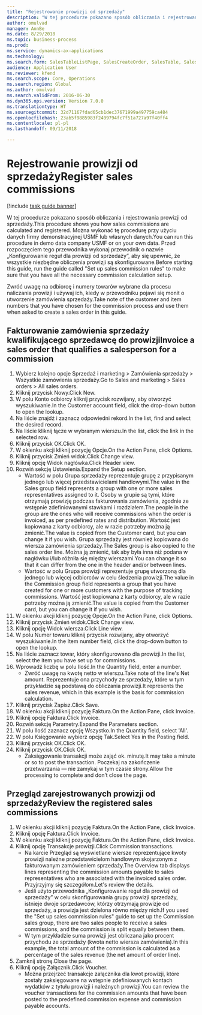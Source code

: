 ```yaml
--- 
title: "Rejestrowanie prowizji od sprzedaży"
description: "W tej procedurze pokazano sposób obliczania i rejestrowania prowizji od sprzedaży."
author: omulvad
manager: AnnBe
ms.date: 8/29/2018
ms.topic: business-process
ms.prod: 
ms.service: dynamics-ax-applications
ms.technology: 
ms.search.form: SalesTableListPage, SalesCreateOrder, SalesTable, SalesEditLines,  CustInvoiceJournal, CommissionTrans, LedgerTransVoucher
audience: Application User
ms.reviewer: kfend
ms.search.scope: Core, Operations
ms.search.region: Global
ms.author: omulvad
ms.search.validFrom: 2016-06-30
ms.dyn365.ops.version: Version 7.0.0
ms.translationtype: HT
ms.sourcegitcommit: 32d71167fdad65cb1dec37671999a497759ca484
ms.openlocfilehash: 23ab5f9885983f2409794fc7f51a727a97f40ff4
ms.contentlocale: pl-pl
ms.lasthandoff: 09/11/2018

---
```

# <a name="register-sales-commissions"></a><span data-ttu-id="ef90b-103">Rejestrowanie prowizji od sprzedaży</span><span class="sxs-lookup"><span data-stu-id="ef90b-103">Register sales commissions</span></span>

[!include [task guide banner](../../includes/task-guide-banner.md)]

<span data-ttu-id="ef90b-104">W tej procedurze pokazano sposób obliczania i rejestrowania prowizji od sprzedaży.</span><span class="sxs-lookup"><span data-stu-id="ef90b-104">This procedure shows you how sales commissions are calculated and registered.</span></span> <span data-ttu-id="ef90b-105">Można wykonać tę procedurę przy użyciu danych firmy demonstracyjnej USMF lub własnych danych.</span><span class="sxs-lookup"><span data-stu-id="ef90b-105">You can run this procedure in demo data company USMF or on your own data.</span></span> <span data-ttu-id="ef90b-106">Przed rozpoczęciem tego przewodnika wykonaj przewodnik o nazwie „Konfigurowanie reguł dla prowizji od sprzedaży”, aby się upewnić, że wszystkie niezbędne obliczenia prowizji są skonfigurowane.</span><span class="sxs-lookup"><span data-stu-id="ef90b-106">Before starting this guide, run the guide called "Set up sales commission rules" to make sure that you have all the necessary commission calculation setup.</span></span>

<span data-ttu-id="ef90b-107">Zwróć uwagę na odbiorcę i numery towarów wybrane dla procesu naliczania prowizji i używaj ich, kiedy w przewodniku pojawi się monit o utworzenie zamówienia sprzedaży.</span><span class="sxs-lookup"><span data-stu-id="ef90b-107">Take note of the customer and item numbers that you have chosen for the commission process and use them when asked to create a sales order in this guide.</span></span>


## <a name="invoice-a-sales-order-that-qualifies-a-salesperson-for-a-commission"></a><span data-ttu-id="ef90b-108">Fakturowanie zamówienia sprzedaży kwalifikującego sprzedawcę do prowizji</span><span class="sxs-lookup"><span data-stu-id="ef90b-108">Invoice a sales order that qualifies a salesperson for a commission</span></span>
1. <span data-ttu-id="ef90b-109">Wybierz kolejno opcje Sprzedaż i marketing > Zamówienia sprzedaży > Wszystkie zamówienia sprzedaży.</span><span class="sxs-lookup"><span data-stu-id="ef90b-109">Go to Sales and marketing > Sales orders > All sales orders.</span></span>
2. <span data-ttu-id="ef90b-110">Kliknij przycisk Nowy.</span><span class="sxs-lookup"><span data-stu-id="ef90b-110">Click New.</span></span>
3. <span data-ttu-id="ef90b-111">W polu Konto odbiorcy kliknij przycisk rozwijany, aby otworzyć wyszukiwanie.</span><span class="sxs-lookup"><span data-stu-id="ef90b-111">In the Customer account field, click the drop-down button to open the lookup.</span></span>
4. <span data-ttu-id="ef90b-112">Na liście znajdź i zaznacz odpowiedni rekord.</span><span class="sxs-lookup"><span data-stu-id="ef90b-112">In the list, find and select the desired record.</span></span>
5. <span data-ttu-id="ef90b-113">Na liście kliknij łącze w wybranym wierszu.</span><span class="sxs-lookup"><span data-stu-id="ef90b-113">In the list, click the link in the selected row.</span></span>
6. <span data-ttu-id="ef90b-114">Kliknij przycisk OK.</span><span class="sxs-lookup"><span data-stu-id="ef90b-114">Click OK.</span></span>
7. <span data-ttu-id="ef90b-115">W okienku akcji kliknij pozycję Opcje.</span><span class="sxs-lookup"><span data-stu-id="ef90b-115">On the Action Pane, click Options.</span></span>
8. <span data-ttu-id="ef90b-116">Kliknij przycisk Zmień widok.</span><span class="sxs-lookup"><span data-stu-id="ef90b-116">Click Change view.</span></span>
9. <span data-ttu-id="ef90b-117">Kliknij opcję Widok nagłówka.</span><span class="sxs-lookup"><span data-stu-id="ef90b-117">Click Header view.</span></span>
10. <span data-ttu-id="ef90b-118">Rozwiń sekcję Ustawienia.</span><span class="sxs-lookup"><span data-stu-id="ef90b-118">Expand the Setup section.</span></span>
    * <span data-ttu-id="ef90b-119">Wartość w polu Grupa sprzedaży reprezentuje grupę z przypisanym jednego lub więcej przedstawicielami handlowymi.</span><span class="sxs-lookup"><span data-stu-id="ef90b-119">The value in the Sales group field represents a group with one or more sales representatives assigned to it.</span></span> <span data-ttu-id="ef90b-120">Osoby w grupie są tymi, które otrzymają prowizję podczas fakturowania zamówienia, zgodnie ze wstępnie zdefiniowanymi stawkami i rozdziałem.</span><span class="sxs-lookup"><span data-stu-id="ef90b-120">The people in the group are the ones who will receive commissions when the order is invoiced, as per predefined rates and distribution.</span></span>   <span data-ttu-id="ef90b-121">Wartość jest kopiowana z karty odbiorcy, ale w razie potrzeby można ją zmienić.</span><span class="sxs-lookup"><span data-stu-id="ef90b-121">The value is copied from the Customer card, but you can change it if you wish.</span></span>  <span data-ttu-id="ef90b-122">Grupa sprzedaży jest również kopiowana do wiersza zamówienia sprzedaży.</span><span class="sxs-lookup"><span data-stu-id="ef90b-122">The Sales group is also copied to the sales order line.</span></span> <span data-ttu-id="ef90b-123">Można ją zmienić, tak aby była inna niż podana w nagłówku i/lub różniła się między wierszami.</span><span class="sxs-lookup"><span data-stu-id="ef90b-123">You can change it so that it can differ from the one in the header and/or between lines.</span></span>  
    * <span data-ttu-id="ef90b-124">Wartość w polu Grupa prowizji reprezentuje grupę utworzoną dla jednego lub więcej odbiorców w celu śledzenia prowizji.</span><span class="sxs-lookup"><span data-stu-id="ef90b-124">The value in the Commission group field represents a group that you have created for one or more customers with the purpose of tracking commissions.</span></span>   <span data-ttu-id="ef90b-125">Wartość jest kopiowana z karty odbiorcy, ale w razie potrzeby można ją zmienić.</span><span class="sxs-lookup"><span data-stu-id="ef90b-125">The value is copied from the Customer card, but you can change it if you wish.</span></span>   
11. <span data-ttu-id="ef90b-126">W okienku akcji kliknij pozycję Opcje.</span><span class="sxs-lookup"><span data-stu-id="ef90b-126">On the Action Pane, click Options.</span></span>
12. <span data-ttu-id="ef90b-127">Kliknij przycisk Zmień widok.</span><span class="sxs-lookup"><span data-stu-id="ef90b-127">Click Change view.</span></span>
13. <span data-ttu-id="ef90b-128">Kliknij opcję Widok wiersza.</span><span class="sxs-lookup"><span data-stu-id="ef90b-128">Click Line view.</span></span>
14. <span data-ttu-id="ef90b-129">W polu Numer towaru kliknij przycisk rozwijany, aby otworzyć wyszukiwanie.</span><span class="sxs-lookup"><span data-stu-id="ef90b-129">In the Item number field, click the drop-down button to open the lookup.</span></span>
15. <span data-ttu-id="ef90b-130">Na liście zaznacz towar, który skonfigurowano dla prowizji.</span><span class="sxs-lookup"><span data-stu-id="ef90b-130">In the list, select the item you have set up for commissions.</span></span> 
16. <span data-ttu-id="ef90b-131">Wprowadź liczbę w polu Ilość.</span><span class="sxs-lookup"><span data-stu-id="ef90b-131">In the Quantity field, enter a number.</span></span>
    * <span data-ttu-id="ef90b-132">Zwróć uwagę na kwotę netto w wierszu.</span><span class="sxs-lookup"><span data-stu-id="ef90b-132">Take note of the line's Net amount.</span></span> <span data-ttu-id="ef90b-133">Reprezentuje ona przychody ze sprzedaży, które w tym przykładzie są podstawą do obliczania prowizji.</span><span class="sxs-lookup"><span data-stu-id="ef90b-133">It represents the sales revenue, which in this example is the basis for commission calculation.</span></span>  
17. <span data-ttu-id="ef90b-134">Kliknij przycisk Zapisz.</span><span class="sxs-lookup"><span data-stu-id="ef90b-134">Click Save.</span></span>
18. <span data-ttu-id="ef90b-135">W okienku akcji kliknij pozycję Faktura.</span><span class="sxs-lookup"><span data-stu-id="ef90b-135">On the Action Pane, click Invoice.</span></span>
19. <span data-ttu-id="ef90b-136">Kliknij opcję Faktura.</span><span class="sxs-lookup"><span data-stu-id="ef90b-136">Click Invoice.</span></span>
20. <span data-ttu-id="ef90b-137">Rozwiń sekcję Parametry.</span><span class="sxs-lookup"><span data-stu-id="ef90b-137">Expand the Parameters section.</span></span>
21. <span data-ttu-id="ef90b-138">W polu Ilość zaznacz opcję Wszystko.</span><span class="sxs-lookup"><span data-stu-id="ef90b-138">In the Quantity field, select 'All'.</span></span>
22. <span data-ttu-id="ef90b-139">W polu Księgowanie wybierz opcję Tak.</span><span class="sxs-lookup"><span data-stu-id="ef90b-139">Select Yes in the Posting field.</span></span>
23. <span data-ttu-id="ef90b-140">Kliknij przycisk OK.</span><span class="sxs-lookup"><span data-stu-id="ef90b-140">Click OK.</span></span>
24. <span data-ttu-id="ef90b-141">Kliknij przycisk OK.</span><span class="sxs-lookup"><span data-stu-id="ef90b-141">Click OK.</span></span>
    * <span data-ttu-id="ef90b-142">Zaksięgowanie transakcji może zająć ok. minutę.</span><span class="sxs-lookup"><span data-stu-id="ef90b-142">It may take a minute or so to post the transaction.</span></span> <span data-ttu-id="ef90b-143">Poczekaj na zakończenie przetwarzania — nie zamykaj w tym czasie strony.</span><span class="sxs-lookup"><span data-stu-id="ef90b-143">Allow the processing to complete and don’t close the page.</span></span>  

## <a name="review-the-registered-sales-commissions"></a><span data-ttu-id="ef90b-144">Przegląd zarejestrowanych prowizji od sprzedaży</span><span class="sxs-lookup"><span data-stu-id="ef90b-144">Review the registered sales commissions</span></span>
1. <span data-ttu-id="ef90b-145">W okienku akcji kliknij pozycję Faktura.</span><span class="sxs-lookup"><span data-stu-id="ef90b-145">On the Action Pane, click Invoice.</span></span>
2. <span data-ttu-id="ef90b-146">Kliknij opcję Faktura.</span><span class="sxs-lookup"><span data-stu-id="ef90b-146">Click Invoice.</span></span>
3. <span data-ttu-id="ef90b-147">W okienku akcji kliknij pozycję Faktura.</span><span class="sxs-lookup"><span data-stu-id="ef90b-147">On the Action Pane, click Invoice.</span></span>
4. <span data-ttu-id="ef90b-148">Kliknij opcję Transakcje prowizji.</span><span class="sxs-lookup"><span data-stu-id="ef90b-148">Click Commission transactions.</span></span>
    * <span data-ttu-id="ef90b-149">Na karcie Przegląd są wyświetlane wiersze reprezentujące kwoty prowizji należne przedstawicielom handlowym skojarzonym z fakturowanym zamówieniem sprzedaży.</span><span class="sxs-lookup"><span data-stu-id="ef90b-149">The Overview tab displays lines representing the commission amounts payable to sales representatives who are associated with the invoiced sales order.</span></span> <span data-ttu-id="ef90b-150">Przyjrzyjmy się szczegółom.</span><span class="sxs-lookup"><span data-stu-id="ef90b-150">Let's review the details.</span></span>     
    * <span data-ttu-id="ef90b-151">Jeśli użyto przewodnika „Konfigurowanie reguł dla prowizji od sprzedaży” w celu skonfigurowania grupy prowizji sprzedaży, istnieje dwoje sprzedawców, którzy otrzymają prowizje od sprzedaży, a prowizja jest dzielona równo między nich.</span><span class="sxs-lookup"><span data-stu-id="ef90b-151">If you used the "Set up sales commission rules" guide to set up the Commission sales group, there are two sales people to receive a sales commissions, and the commission is split equally between them.</span></span>  
    * <span data-ttu-id="ef90b-152">W tym przykładzie suma prowizji jest obliczana jako procent przychodu ze sprzedaży (kwota netto wiersza zamówienia).</span><span class="sxs-lookup"><span data-stu-id="ef90b-152">In this example, the total amount of the commission is calculated as a percentage of the sales revenue (the net amount of order line).</span></span>   
5. <span data-ttu-id="ef90b-153">Zamknij stronę.</span><span class="sxs-lookup"><span data-stu-id="ef90b-153">Close the page.</span></span>
6. <span data-ttu-id="ef90b-154">Kliknij opcję Załącznik.</span><span class="sxs-lookup"><span data-stu-id="ef90b-154">Click Voucher.</span></span>
    * <span data-ttu-id="ef90b-155">Można przejrzeć transakcje załącznika dla kwot prowizji, które zostały zaksięgowane na wstępnie zdefiniowanych kontach wydatków z tytułu prowizji i należnych prowizji.</span><span class="sxs-lookup"><span data-stu-id="ef90b-155">You can review the voucher transactions for the commission amounts that have been posted to the predefined commission expense and commission payable accounts.</span></span>  


